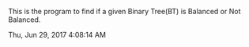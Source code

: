 This is the program to find if a given Binary Tree(BT) is Balanced or Not Balanced.

Thu, Jun 29, 2017  4:08:14 AM
